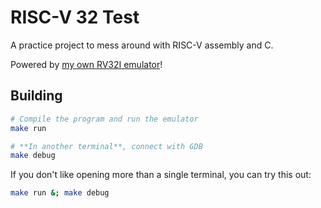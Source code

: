 # RISC-V 32 Test

A practice project to mess around with RISC-V assembly and C.

Powered by [my own RV32I emulator][rv32-emu]!

## Building

```bash
# Compile the program and run the emulator
make run

# **In another terminal**, connect with GDB
make debug
```

If you don't like opening more than a single terminal, you can try this out:

```bash
make run &; make debug
```

[rv32-emu]: https://github.com/Grazen0/rv32-emu
